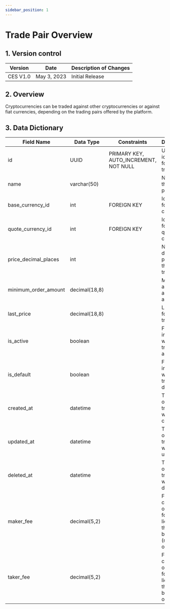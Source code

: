```yaml
---
sidebar_position: 1
---
```


# Trade Pair Overview

## 1. Version control

| Version     | Date        | Description of Changes      |
| ----------- | ----------- | --------------------------- |
| CES V1.0    | May 3, 2023 | Initial Release             |


## 2. Overview

Cryptocurrencies can be traded against other cryptocurrencies or against fiat
currencies, depending on the trading pairs offered by the platform.

## 3. Data Dictionary

| Field Name           | Data Type    | Constraints                          | Description                                          |
| ------------------   | ------------ | ------------------------------------ | ---------------------------------------------------- |
| id                   | UUID         | PRIMARY KEY, AUTO_INCREMENT, NOT NULL| Unique identifier for the trade pair                 |
| name                 | varchar(50)  |                                      | Name of the trade pair                               |
| base_currency_id     | int          | FOREIGN KEY                          | Identifier for the base currency                     |
| quote_currency_id    | int          | FOREIGN KEY                          | Identifier for the quote currency                    |
| price_decimal_places | int          |                                      | Number of decimal places for the price of trade pair |
| minimum_order_amount | decimal(18,8)|                                      | Minimum amount allowed for an order                  |
| last_price           | decimal(18,8)|                                      | Last price for the trade pair                        |
| is_active            | boolean      |                                      | Flag indicating whether the trade pair is active     |
| is_default           | boolean      |                                      | Flag indicating whether the trade pair is default    |
| created_at           | datetime     |                                      | Timestamp of when the trade pair was created         |
| updated_at           | datetime     |                                      | Timestamp of when the trade pair was updated         |
| deleted_at           | datetime     |                                      | Timestamp of when the trade pair was deleted         |
| maker_fee            | decimal(5,2) |                 | Fee charged orders that for add liquidity to the order book (maker orders)|
| taker_fee            | decimal(5,2) |                 | Fee charged orders that for add liquidity to the order book (taker orders)|
